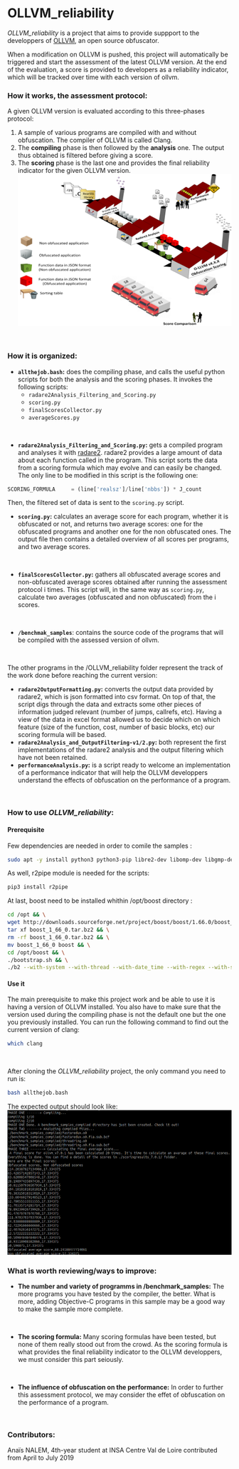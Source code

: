 # OLLVM_reliability


*OLLVM_reliability* is a project that aims to provide suppport to the developpers of [OLLVM](https://github.com/ita-msc/obfuscator), an open source obfuscator.

When a modification on OLLVM is pushed, this project will automatically be triggered and start the assessment of the latest OLLVM version. At the end of the evaluation, a score is provided to developers as a reliability indicator, which will be tracked over time with each version of ollvm.
<br/>

### How it works, the assessment protocol:
A given OLLVM version is evaluated according to this three-phases protocol:
1) A sample of various programs are compiled with and without obfuscation. The compiler of OLLVM is called Clang.
2) The **compiling** phase is then followed by the **analysis** one. The output thus obtained is filtered before giving a score. 
3) The **scoring** phase is the last one and provides the final reliability indicator for the given OLLVM version.
![assessment protocole](Docs/assessment_protocol.png)
<br/>


### How it is organized:
* __```allthejob.bash```:__ does the compiling phase, and calls the useful python scripts for both the analysis and the scoring phases. 
It invokes the following scripts:  
    * ```radare2Analysis_Filtering_and_Scoring.py```
    * ```scoring.py```
    * ```finalScoresCollector.py```
    * ```averageScores.py```
<br/>

* __```radare2Analysis_Filtering_and_Scoring.py```:__ gets a compiled program and analyses it with [radare2](https://github.com/radare/radare2). radare2 provides a large amount of data about each function called in the program. This script sorts the data from a scoring formula which may evolve and can easily be changed. The only line to be modified in this script is the following one: 
```python 
SCORING_FORMULA     = (line['realsz']/line['nbbs']) * J_count
```
Then, the filtered set of data is sent to the ```scoring.py``` script.
<br/>

* __```scoring.py```:__ calculates an average score for each program, whether it is obfuscated or not, and returns two average scores: one for the obfuscated programs and another one for the non obfuscated ones. The output file then contains a detailed overview of all scores per programs, and two average scores.
<br/>

* __```finalScoresCollector.py```:__ gathers all obfuscated average scores and non-obfuscated average scores obtained after running the assessment protocol i times. This script will, in the same way as ```scoring.py```, calculate two averages (obfuscated and non obfuscated) from the i scores.
<br/>

* __```/benchmak_samples```__: contains the source code of the programs that will be compiled with the assessed version of ollvm.
<br/>

The other programs in the /OLLVM_reliability folder represent the track of the work done before reaching the current version:

* __```radare2OutputFormatting.py```:__ converts the output data provided by radare2, which is json formatted into csv format. On top of that, the script digs through the data and extracts some other pieces of information judged relevant (number of jumps, callrefs, etc). Having a view of the data in excel format allowed us to decide which on which feature (size of the function, cost, number of basic blocks, etc) our scoring formula will be based. 
* __```radare2Analysis_and_OutputFiltering-v1/2.py```:__ both represent the first implementations of the radare2 analysis and the output filtering which have not been retained.
* __```performanceAnalysis.py```:__ is a script ready to welcome an implementation of a performance indicator that will help the OLLVM developpers understand the effects of obfuscation on the performance of a program.
<br/>

### How to use _OLLVM_reliability_:

#### Prerequisite

Few dependencies are needed in order to comile the samples :
```bash
sudo apt -y install python3 python3-pip libre2-dev libomp-dev libgmp-dev libgmp3-dev radare2
```
As well, r2pipe module is needed for the scripts:
```bash
pip3 install r2pipe
```
At last, boost need to be installed whithin  /opt/boost directory :
```bash
cd /opt && \
wget http://downloads.sourceforge.net/project/boost/boost/1.66.0/boost_1_66_0.tar.bz2 &&\
tar xf boost_1_66_0.tar.bz2 && \
rm -rf boost_1_66_0.tar.bz2 && \
mv boost_1_66_0 boost && \
cd /opt/boost && \
./bootstrap.sh && \
./b2 --with-system --with-thread --with-date_time --with-regex --with-serialization stage
```

#### Use it

The main prerequisite to make this project work and be able to use it is having a version of OLLVM installed. 
You also have to make sure that the version used during the compiling phase is not the default one but the one you previously installed.
You can run the following command to find out the current version of clang:
```bash
which clang
```
<br/>

After cloning the _OLLVM_reliability_ project, the only command you need to run is:
```bash
bash allthejob.bash
```
The expected output should look like:
![expected_screenshot](Docs/screenshot_mdreadme.PNG)
<br/>

### What is worth reviewing/ways to improve:
* __The number and variety of programms in /benchmark_samples:__ The more programs you have tested by the compiler, the better. What is more, adding Objective-C programs in this sample may be a good way to make the sample more complete. 
<br/>

* __The scoring formula:__ Many scoring formulas have been tested, but none of them really  stood out from the crowd. As the scoring formula is what provides the final reliability indicator to the OLLVM developpers, we must consider this part seiously.
<br/>

* __The influence of obfuscation on the performance:__ In order to further this assessment protocol, we may consider the effet of obfuscation on the performance of a program.


<br/>

### Contributors:
Anaïs NALEM, 4th-year student at INSA Centre Val de Loire contributed from April to July 2019
